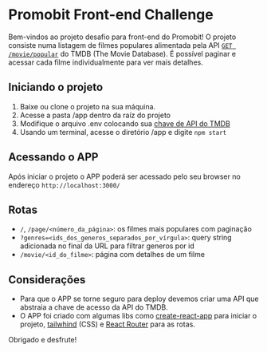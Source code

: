 # Promobit Front-end Challenge

Bem-vindos ao projeto desafio para front-end do Promobit! O projeto consiste numa listagem de filmes populares alimentada pela API [`GET /movie/popular`](https://developers.themoviedb.org/3/movies/get-popular-movies) do TMDB (The Movie Database). É possível paginar e acessar cada filme individualmente para ver mais detalhes.

## Iniciando o projeto

1. Baixe ou clone o projeto na sua máquina.
2. Acesse a pasta /app dentro da raíz do projeto
3. Modifique o arquivo .env colocando sua [chave de API do TMDB](https://developers.themoviedb.org/3/getting-started/introduction)
3. Usando um terminal, acesse o diretório /app e digite `npm start`

## Acessando o APP

Após iniciar o projeto o APP poderá ser acessado pelo seu browser no endereço `http://localhost:3000/`

## Rotas

- `/`, `/page/<número_da_página>`: os filmes mais populares com paginação
- `?genres=<ids_dos_generos_separados_por_vírgula>`: query string adicionada no final da URL para filtrar generos por id
- `/movie/<id_do_filme>`: página com detalhes de um filme

## Considerações

- Para que o APP se torne seguro para deploy devemos criar uma API que abstraia a chave de acesso da API do TMDB.
- O APP foi criado com algumas libs como [create-react-app](https://create-react-app.dev/) para iniciar o projeto, [tailwhind](https://tailwindcss.com/) (CSS) e [React Router](https://reactrouter.com/en/v6.3.0) para as rotas.

Obrigado e desfrute!
